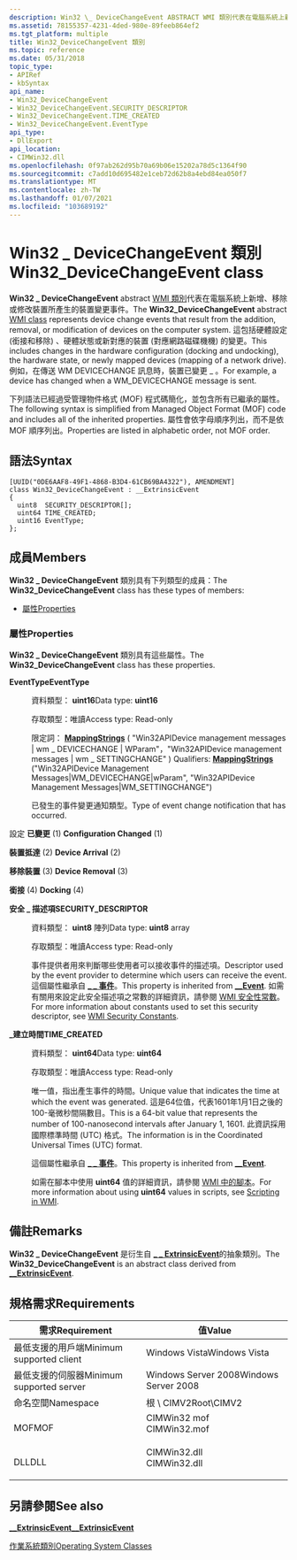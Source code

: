 ```yaml
---
description: Win32 \_ DeviceChangeEvent ABSTRACT WMI 類別代表在電腦系統上新增、移除或修改裝置所產生的裝置變更事件。
ms.assetid: 78155357-4231-4ded-980e-89feeb864ef2
ms.tgt_platform: multiple
title: Win32_DeviceChangeEvent 類別
ms.topic: reference
ms.date: 05/31/2018
topic_type:
- APIRef
- kbSyntax
api_name:
- Win32_DeviceChangeEvent
- Win32_DeviceChangeEvent.SECURITY_DESCRIPTOR
- Win32_DeviceChangeEvent.TIME_CREATED
- Win32_DeviceChangeEvent.EventType
api_type:
- DllExport
api_location:
- CIMWin32.dll
ms.openlocfilehash: 0f97ab262d95b70a69b06e15202a78d5c1364f90
ms.sourcegitcommit: c7add10d695482e1ceb72d62b8a4ebd84ea050f7
ms.translationtype: MT
ms.contentlocale: zh-TW
ms.lasthandoff: 01/07/2021
ms.locfileid: "103689192"
---
```

# <a name="win32_devicechangeevent-class"></a><span data-ttu-id="f84cc-103">Win32 \_ DeviceChangeEvent 類別</span><span class="sxs-lookup"><span data-stu-id="f84cc-103">Win32\_DeviceChangeEvent class</span></span>

<span data-ttu-id="f84cc-104">**Win32 \_ DeviceChangeEvent** abstract [WMI 類別](/windows/desktop/WmiSdk/retrieving-a-class)代表在電腦系統上新增、移除或修改裝置所產生的裝置變更事件。</span><span class="sxs-lookup"><span data-stu-id="f84cc-104">The **Win32\_DeviceChangeEvent** abstract [WMI class](/windows/desktop/WmiSdk/retrieving-a-class) represents device change events that result from the addition, removal, or modification of devices on the computer system.</span></span> <span data-ttu-id="f84cc-105">這包括硬體設定 (銜接和移除) 、硬體狀態或新對應的裝置 (對應網路磁碟機機) 的變更。</span><span class="sxs-lookup"><span data-stu-id="f84cc-105">This includes changes in the hardware configuration (docking and undocking), the hardware state, or newly mapped devices (mapping of a network drive).</span></span> <span data-ttu-id="f84cc-106">例如，在傳送 WM DEVICECHANGE 訊息時，裝置已變更 \_ 。</span><span class="sxs-lookup"><span data-stu-id="f84cc-106">For example, a device has changed when a WM\_DEVICECHANGE message is sent.</span></span>

<span data-ttu-id="f84cc-107">下列語法已經過受管理物件格式 (MOF) 程式碼簡化，並包含所有已繼承的屬性。</span><span class="sxs-lookup"><span data-stu-id="f84cc-107">The following syntax is simplified from Managed Object Format (MOF) code and includes all of the inherited properties.</span></span> <span data-ttu-id="f84cc-108">屬性會依字母順序列出，而不是依 MOF 順序列出。</span><span class="sxs-lookup"><span data-stu-id="f84cc-108">Properties are listed in alphabetic order, not MOF order.</span></span>

## <a name="syntax"></a><span data-ttu-id="f84cc-109">語法</span><span class="sxs-lookup"><span data-stu-id="f84cc-109">Syntax</span></span>

``` syntax
[UUID("0DE6AAF8-49F1-4868-B3D4-61CB69BA4322"), AMENDMENT]
class Win32_DeviceChangeEvent : __ExtrinsicEvent
{
  uint8  SECURITY_DESCRIPTOR[];
  uint64 TIME_CREATED;
  uint16 EventType;
};
```

## <a name="members"></a><span data-ttu-id="f84cc-110">成員</span><span class="sxs-lookup"><span data-stu-id="f84cc-110">Members</span></span>

<span data-ttu-id="f84cc-111">**Win32 \_ DeviceChangeEvent** 類別具有下列類型的成員：</span><span class="sxs-lookup"><span data-stu-id="f84cc-111">The **Win32\_DeviceChangeEvent** class has these types of members:</span></span>

-   [<span data-ttu-id="f84cc-112">屬性</span><span class="sxs-lookup"><span data-stu-id="f84cc-112">Properties</span></span>](#properties)

### <a name="properties"></a><span data-ttu-id="f84cc-113">屬性</span><span class="sxs-lookup"><span data-stu-id="f84cc-113">Properties</span></span>

<span data-ttu-id="f84cc-114">**Win32 \_ DeviceChangeEvent** 類別具有這些屬性。</span><span class="sxs-lookup"><span data-stu-id="f84cc-114">The **Win32\_DeviceChangeEvent** class has these properties.</span></span>

<dl> <dt>

<span data-ttu-id="f84cc-115">**EventType**</span><span class="sxs-lookup"><span data-stu-id="f84cc-115">**EventType**</span></span>
</dt> <dd> <dl> <dt>

<span data-ttu-id="f84cc-116">資料類型： **uint16**</span><span class="sxs-lookup"><span data-stu-id="f84cc-116">Data type: **uint16**</span></span>
</dt> <dt>

<span data-ttu-id="f84cc-117">存取類型：唯讀</span><span class="sxs-lookup"><span data-stu-id="f84cc-117">Access type: Read-only</span></span>
</dt> <dt>

<span data-ttu-id="f84cc-118">限定詞： [**MappingStrings**](/windows/desktop/WmiSdk/standard-qualifiers) ( "Win32APIDevice management messages \| wm \_ DEVICECHANGE \| WParam"，"Win32APIDevice management messages \| wm \_ SETTINGCHANGE" ) </span><span class="sxs-lookup"><span data-stu-id="f84cc-118">Qualifiers: [**MappingStrings**](/windows/desktop/WmiSdk/standard-qualifiers) ("Win32APIDevice Management Messages\|WM\_DEVICECHANGE\|wParam", "Win32APIDevice Management Messages\|WM\_SETTINGCHANGE")</span></span>
</dt> </dl>

<span data-ttu-id="f84cc-119">已發生的事件變更通知類型。</span><span class="sxs-lookup"><span data-stu-id="f84cc-119">Type of event change notification that has occurred.</span></span>

<dt>

<span id="Configuration_Changed"></span><span id="configuration_changed"></span><span id="CONFIGURATION_CHANGED"></span>

<span data-ttu-id="f84cc-120">設定 **已變更** (1) </span><span class="sxs-lookup"><span data-stu-id="f84cc-120">**Configuration Changed** (1)</span></span>


</dt> <dd></dd> <dt>

<span id="Device_Arrival"></span><span id="device_arrival"></span><span id="DEVICE_ARRIVAL"></span>

<span data-ttu-id="f84cc-121">**裝置抵達** (2) </span><span class="sxs-lookup"><span data-stu-id="f84cc-121">**Device Arrival** (2)</span></span>


</dt> <dd></dd> <dt>

<span id="Device_Removal"></span><span id="device_removal"></span><span id="DEVICE_REMOVAL"></span>

<span data-ttu-id="f84cc-122">**移除裝置** (3) </span><span class="sxs-lookup"><span data-stu-id="f84cc-122">**Device Removal** (3)</span></span>


</dt> <dd></dd> <dt>

<span id="Docking"></span><span id="docking"></span><span id="DOCKING"></span>

<span data-ttu-id="f84cc-123">**銜接** (4) </span><span class="sxs-lookup"><span data-stu-id="f84cc-123">**Docking** (4)</span></span>


</dt> <dd></dd> </dl>

</dd> <dt>

<span data-ttu-id="f84cc-124">**安全 \_ 描述項**</span><span class="sxs-lookup"><span data-stu-id="f84cc-124">**SECURITY\_DESCRIPTOR**</span></span>
</dt> <dd> <dl> <dt>

<span data-ttu-id="f84cc-125">資料類型： **uint8** 陣列</span><span class="sxs-lookup"><span data-stu-id="f84cc-125">Data type: **uint8** array</span></span>
</dt> <dt>

<span data-ttu-id="f84cc-126">存取類型：唯讀</span><span class="sxs-lookup"><span data-stu-id="f84cc-126">Access type: Read-only</span></span>
</dt> </dl>

<span data-ttu-id="f84cc-127">事件提供者用來判斷哪些使用者可以接收事件的描述項。</span><span class="sxs-lookup"><span data-stu-id="f84cc-127">Descriptor used by the event provider to determine which users can receive the event.</span></span> <span data-ttu-id="f84cc-128">這個屬性繼承自 [**\_ \_ 事件**](/windows/desktop/WmiSdk/--event)。</span><span class="sxs-lookup"><span data-stu-id="f84cc-128">This property is inherited from [**\_\_Event**](/windows/desktop/WmiSdk/--event).</span></span> <span data-ttu-id="f84cc-129">如需有關用來設定此安全描述項之常數的詳細資訊，請參閱 [WMI 安全性常數](/windows/desktop/WmiSdk/wmi-security-constants)。</span><span class="sxs-lookup"><span data-stu-id="f84cc-129">For more information about constants used to set this security descriptor, see [WMI Security Constants](/windows/desktop/WmiSdk/wmi-security-constants).</span></span>

</dd> <dt>

<span data-ttu-id="f84cc-130">**\_建立時間**</span><span class="sxs-lookup"><span data-stu-id="f84cc-130">**TIME\_CREATED**</span></span>
</dt> <dd> <dl> <dt>

<span data-ttu-id="f84cc-131">資料類型： **uint64**</span><span class="sxs-lookup"><span data-stu-id="f84cc-131">Data type: **uint64**</span></span>
</dt> <dt>

<span data-ttu-id="f84cc-132">存取類型：唯讀</span><span class="sxs-lookup"><span data-stu-id="f84cc-132">Access type: Read-only</span></span>
</dt> </dl>

<span data-ttu-id="f84cc-133">唯一值，指出產生事件的時間。</span><span class="sxs-lookup"><span data-stu-id="f84cc-133">Unique value that indicates the time at which the event was generated.</span></span> <span data-ttu-id="f84cc-134">這是64位值，代表1601年1月1日之後的 100-毫微秒間隔數目。</span><span class="sxs-lookup"><span data-stu-id="f84cc-134">This is a 64-bit value that represents the number of 100-nanosecond intervals after January 1, 1601.</span></span> <span data-ttu-id="f84cc-135">此資訊採用國際標準時間 (UTC) 格式。</span><span class="sxs-lookup"><span data-stu-id="f84cc-135">The information is in the Coordinated Universal Times (UTC) format.</span></span>

<span data-ttu-id="f84cc-136">這個屬性繼承自 [**\_ \_ 事件**](/windows/desktop/WmiSdk/--event)。</span><span class="sxs-lookup"><span data-stu-id="f84cc-136">This property is inherited from [**\_\_Event**](/windows/desktop/WmiSdk/--event).</span></span>

<span data-ttu-id="f84cc-137">如需在腳本中使用 **uint64** 值的詳細資訊，請參閱 [WMI 中的腳本](/windows/desktop/WmiSdk/creating-a-wmi-script)。</span><span class="sxs-lookup"><span data-stu-id="f84cc-137">For more information about using **uint64** values in scripts, see [Scripting in WMI](/windows/desktop/WmiSdk/creating-a-wmi-script).</span></span>

</dd> </dl>

## <a name="remarks"></a><span data-ttu-id="f84cc-138">備註</span><span class="sxs-lookup"><span data-stu-id="f84cc-138">Remarks</span></span>

<span data-ttu-id="f84cc-139">**Win32 \_ DeviceChangeEvent** 是衍生自 [**\_ \_ ExtrinsicEvent**](/windows/desktop/WmiSdk/--extrinsicevent)的抽象類別。</span><span class="sxs-lookup"><span data-stu-id="f84cc-139">The **Win32\_DeviceChangeEvent** is an abstract class derived from [**\_\_ExtrinsicEvent**](/windows/desktop/WmiSdk/--extrinsicevent).</span></span>

## <a name="requirements"></a><span data-ttu-id="f84cc-140">規格需求</span><span class="sxs-lookup"><span data-stu-id="f84cc-140">Requirements</span></span>



| <span data-ttu-id="f84cc-141">需求</span><span class="sxs-lookup"><span data-stu-id="f84cc-141">Requirement</span></span> | <span data-ttu-id="f84cc-142">值</span><span class="sxs-lookup"><span data-stu-id="f84cc-142">Value</span></span> |
|-------------------------------------|-----------------------------------------------------------------------------------------|
| <span data-ttu-id="f84cc-143">最低支援的用戶端</span><span class="sxs-lookup"><span data-stu-id="f84cc-143">Minimum supported client</span></span><br/> | <span data-ttu-id="f84cc-144">Windows Vista</span><span class="sxs-lookup"><span data-stu-id="f84cc-144">Windows Vista</span></span><br/>                                                                |
| <span data-ttu-id="f84cc-145">最低支援的伺服器</span><span class="sxs-lookup"><span data-stu-id="f84cc-145">Minimum supported server</span></span><br/> | <span data-ttu-id="f84cc-146">Windows Server 2008</span><span class="sxs-lookup"><span data-stu-id="f84cc-146">Windows Server 2008</span></span><br/>                                                          |
| <span data-ttu-id="f84cc-147">命名空間</span><span class="sxs-lookup"><span data-stu-id="f84cc-147">Namespace</span></span><br/>                | <span data-ttu-id="f84cc-148">根 \\ CIMV2</span><span class="sxs-lookup"><span data-stu-id="f84cc-148">Root\\CIMV2</span></span><br/>                                                                  |
| <span data-ttu-id="f84cc-149">MOF</span><span class="sxs-lookup"><span data-stu-id="f84cc-149">MOF</span></span><br/>                      | <dl> <span data-ttu-id="f84cc-150"><dt>CIMWin32 mof</dt></span><span class="sxs-lookup"><span data-stu-id="f84cc-150"><dt>CIMWin32.mof</dt></span></span> </dl> |
| <span data-ttu-id="f84cc-151">DLL</span><span class="sxs-lookup"><span data-stu-id="f84cc-151">DLL</span></span><br/>                      | <dl> <span data-ttu-id="f84cc-152"><dt>CIMWin32.dll</dt></span><span class="sxs-lookup"><span data-stu-id="f84cc-152"><dt>CIMWin32.dll</dt></span></span> </dl> |



## <a name="see-also"></a><span data-ttu-id="f84cc-153">另請參閱</span><span class="sxs-lookup"><span data-stu-id="f84cc-153">See also</span></span>

<dl> <dt>

[<span data-ttu-id="f84cc-154">**\_\_ExtrinsicEvent**</span><span class="sxs-lookup"><span data-stu-id="f84cc-154">**\_\_ExtrinsicEvent**</span></span>](/windows/desktop/WmiSdk/--extrinsicevent)
</dt> <dt>

<span data-ttu-id="f84cc-155">[作業系統類別](/previous-versions//aa392727(v=vs.85))</span><span class="sxs-lookup"><span data-stu-id="f84cc-155">[Operating System Classes](/previous-versions//aa392727(v=vs.85))</span></span>
</dt> </dl>

 

